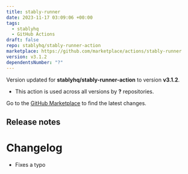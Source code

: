 ```yaml
---
title: stably-runner
date: 2023-11-17 03:09:06 +00:00
tags:
  - stablyhq
  - GitHub Actions
draft: false
repo: stablyhq/stably-runner-action
marketplace: https://github.com/marketplace/actions/stably-runner
version: v3.1.2
dependentsNumber: "?"
---
```



Version updated for **stablyhq/stably-runner-action** to version **v3.1.2**.
- This action is used across all versions by **?** repositories.

Go to the [GitHub Marketplace](https://github.com/marketplace/actions/stably-runner) to find the latest changes.

## Release notes

# Changelog
  * Fixes a typo
